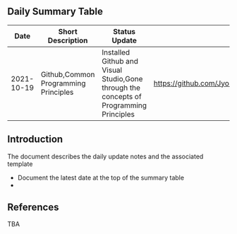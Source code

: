 ## Daily Summary Table

| Date |   Short Description |  Status Update |  Links |   Additional comments |
|---|---|---|---|---|
| 2021-10-19 | Github,Common Programming Principles  | Installed Github and Visual Studio,Gone through the concepts of Programming Principles| https://github.com/Jyoshnasai48/Trail/edit/main/Daily_Status.md | n/a | 



## Introduction
The document describes the daily update notes and the associated template
- Document the latest date at the top of the summary table
- 

## References

TBA

